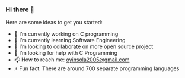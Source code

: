 ### Hi there 👋

Here are some ideas to get you started:

- 🔭 I’m currently working on C programming
- 🌱 I’m currently learning Software Engineering
- 👯 I’m looking to collaborate on more open source project
- 🤔 I’m looking for help with C Programming
- 📫 How to reach me: oyinsola2005@gmail.com
- ⚡ Fun fact: There are around 700 separate programming languages

